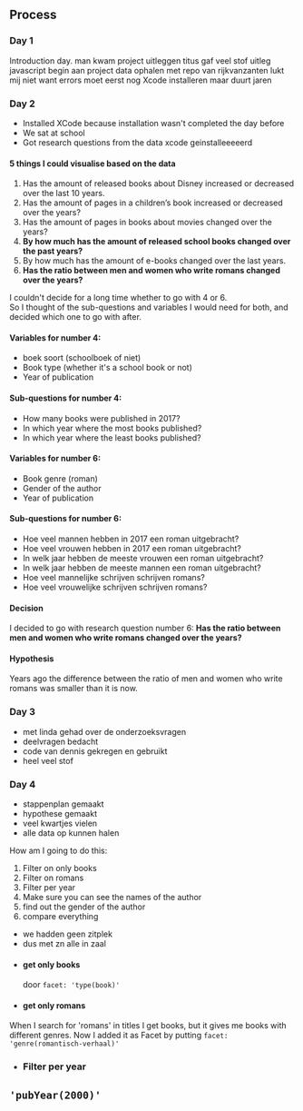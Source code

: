## Process

### Day 1

Introduction day.
man kwam project uitleggen
titus gaf veel stof uitleg javascript
begin aan project data ophalen met repo van rijkvanzanten
lukt mij niet want errors
moet eerst nog Xcode installeren maar duurt jaren

### Day 2
- Installed XCode because installation wasn't completed the day before
- We sat at school
- Got research questions from the data
xcode geinstalleeeeerd

#### 5 things I could visualise based on the data

1. Has the amount of released books about Disney increased or decreased over the last 10 years.
2. Has the amount of pages in a children’s book increased or decreased over the years?
3. Has the amount of pages in books about movies changed over the years?
4. __By how much has the amount of released school books changed over the past years?__
5. By how much has the amount of e-books changed over the last years.
6. __Has the ratio between men and women who write romans changed over the years?__

I couldn't decide for a long time whether to go with 4 or 6.  
So I thought of the sub-questions and variables I would need for both, and decided which one to go with after.

#### Variables for number 4:
- boek soort (schoolboek of niet)
- Book type (whether it's a school book or not)
- Year of publication

#### Sub-questions for number 4:
- How many books were published in 2017?
- In which year where the most books published?
- In which year where the least books published?

#### Variables for number 6:
- Book genre (roman)
- Gender of the author
- Year of publication


#### Sub-questions for number 6:
- Hoe veel mannen hebben in 2017 een roman uitgebracht?
- Hoe veel vrouwen hebben in 2017 een roman uitgebracht?
- In welk jaar hebben de meeste vrouwen een roman uitgebracht?
- In welk jaar hebben de meeste mannen een roman uitgebracht?
- Hoe veel mannelijke schrijven schrijven romans?
- Hoe veel vrouwelijke schrijven schrijven romans?

#### Decision
I decided to go with research question number 6:
__Has the ratio between men and women who write romans changed over the years?__


#### Hypothesis
Years ago the difference between the ratio of men and women who write romans was smaller than it is now.

### Day 3

- met linda gehad over de onderzoeksvragen
- deelvragen bedacht
- code van dennis gekregen en gebruikt
- heel veel stof

### Day 4

- stappenplan gemaakt
- hypothese gemaakt
- veel kwartjes vielen
- alle data op kunnen halen

How am I going to do this:
1. Filter on only books
2. Filter on romans
3. Filter per year
4. Make sure you can see the names of the author
5. find out the gender of the author
6. compare everything


- we hadden geen zitplek
- dus met zn alle in zaal
- #### get only books
  door `facet: 'type(book)'`
- #### get only romans
When I search for 'romans' in titles I get books, but it gives me books with different genres. Now I added it as Facet by putting `facet: 'genre(romantisch-verhaal)'`
- ### Filter per year
`'pubYear(2000)'`
-
